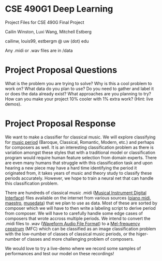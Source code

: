 # CSE 490G1 Deep Learning

Project Files for CSE 490G Final Project

Cailin Winston, Luxi Wang, Mitchell Estberg

cailinw, louis99, estbergm @ uw (dot) edu

Any .midi or .wav files are in /data

# Project Proposal Questions

What is the problem you are trying to solve?
Why is this a cool problem to work on?
What data do you plan to use? Do you need to gather and label it or does the data already exist?
What approaches are you planning to try?
How can you make your project 10% cooler with 1% extra work? (Hint: live demos).

# Project Proposal Response

We want to make a classifier for classical music. We will explore classifying for [music period](https://www.naxos.com/education/brief_history.asp) (Baroque, Classical, Romantic, Modern, etc.) and perhaps for composers as well. It is an interesting classification problem as there is variation amongst these styles that with a traditional model or classification program would require human feature selection from domain experts. There are even many humans that struggle with this classification task and upon hearing a new piece may have a hard time identifying the period it originated from, it takes years of music and theory study to classify these periods accurately. However, we hope to train a neural net that can handle this classification problem. 

There are hundreds of classical music .midi ([Musical Instrument Digital Interface](https://en.wikipedia.org/wiki/MIDI)) files available on the internet from various sources ([piano midi](http://www.piano-midi.de/), [maestro](https://magenta.tensorflow.org/datasets/maestro), [musedata](https://musedata.org/)) that we plan to use as data. Most of these are sorted by composer which we will have to then write a labeling script to derive period from composer. We will have to carefully handle some edge cases of composers that wrote accross multiple periods. We intend to convert the .midi files to .wav ([Waveform Audio File Format](https://en.wikipedia.org/wiki/WAV)) to a [Mel-frequency cepstrum](https://en.wikipedia.org/wiki/Mel-frequency_cepstrum) (MFC) which can be classified as an image classification problem with the low-number of classes of classical music periods, or the higer-number of classes and more challenging problem of composers. 

We would love to try a live-demo where we record some samples of performances and test our model on these recordings!
